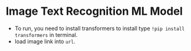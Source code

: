# Image Text Recognition ML Model

- To run, you need to install transformers to install type `!pip install transformers` in terminal.
- load image link into `url`.
<!-- Updated README links and corrected typos -->
<!-- Updated README links and corrected typos -->